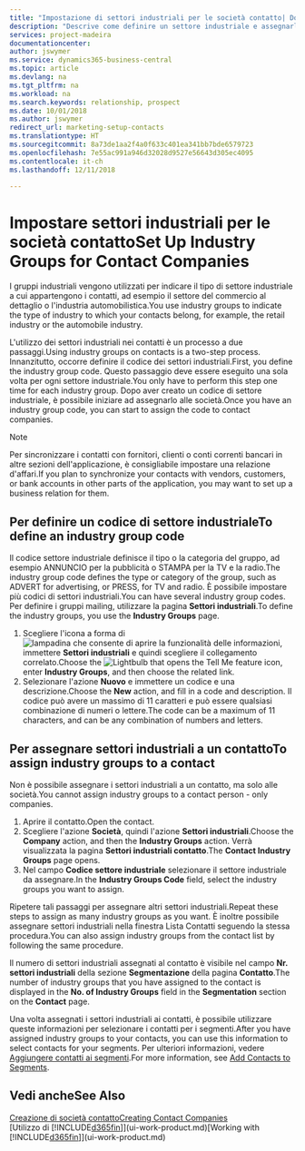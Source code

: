 ```yaml
---
title: "Impostazione di settori industriali per le società contatto| Documenti Microsoft"
description: "Descrive come definire un settore industriale e assegnarlo a una società contatto, ad esempio il settore del commercio al dettaglio o dell'industria automobilistica."
services: project-madeira
documentationcenter: 
author: jswymer
ms.service: dynamics365-business-central
ms.topic: article
ms.devlang: na
ms.tgt_pltfrm: na
ms.workload: na
ms.search.keywords: relationship, prospect
ms.date: 10/01/2018
ms.author: jswymer
redirect_url: marketing-setup-contacts
ms.translationtype: HT
ms.sourcegitcommit: 8a73de1aa2f4a0f633c401ea341bb7bde6579723
ms.openlocfilehash: 7e55ac991a946d32028d9527e56643d305ec4095
ms.contentlocale: it-ch
ms.lasthandoff: 12/11/2018

---
```

# <a name="set-up-industry-groups-for-contact-companies"></a><span data-ttu-id="db9fb-103">Impostare settori industriali per le società contatto</span><span class="sxs-lookup"><span data-stu-id="db9fb-103">Set Up Industry Groups for Contact Companies</span></span>
<span data-ttu-id="db9fb-104">I gruppi industriali vengono utilizzati per indicare il tipo di settore industriale a cui appartengono i contatti, ad esempio il settore del commercio al dettaglio o l'industria automobilistica.</span><span class="sxs-lookup"><span data-stu-id="db9fb-104">You use industry groups to indicate the type of industry to which your contacts belong, for example, the retail industry or the automobile industry.</span></span>

<span data-ttu-id="db9fb-105">L'utilizzo dei settori industriali nei contatti è un processo a due passaggi.</span><span class="sxs-lookup"><span data-stu-id="db9fb-105">Using industry groups on contacts is a two-step process.</span></span> <span data-ttu-id="db9fb-106">Innanzitutto, occorre definire il codice dei settori industriali.</span><span class="sxs-lookup"><span data-stu-id="db9fb-106">First, you define the industry group code.</span></span> <span data-ttu-id="db9fb-107">Questo passaggio deve essere eseguito una sola volta per ogni settore industriale.</span><span class="sxs-lookup"><span data-stu-id="db9fb-107">You only have to perform this step one time for each industry group.</span></span> <span data-ttu-id="db9fb-108">Dopo aver creato un codice di settore industriale, è possibile iniziare ad assegnarlo alle società.</span><span class="sxs-lookup"><span data-stu-id="db9fb-108">Once you have an industry group code, you can start to assign the code to contact companies.</span></span>

> [!NOTE]  
>   <span data-ttu-id="db9fb-109">Per sincronizzare i contatti con fornitori, clienti o conti correnti bancari in altre sezioni dell'applicazione, è consigliabile impostare una relazione d'affari.</span><span class="sxs-lookup"><span data-stu-id="db9fb-109">If you plan to synchronize your contacts with vendors, customers, or bank accounts in other parts of the application, you may want to set up a business relation for them.</span></span>

## <a name="to-define-an-industry-group-code"></a><span data-ttu-id="db9fb-110">Per definire un codice di settore industriale</span><span class="sxs-lookup"><span data-stu-id="db9fb-110">To define an industry group code</span></span>
<span data-ttu-id="db9fb-111">Il codice settore industriale definisce il tipo o la categoria del gruppo, ad esempio ANNUNCIO per la pubblicità o STAMPA per la TV e la radio.</span><span class="sxs-lookup"><span data-stu-id="db9fb-111">The industry group code defines the type or category of the group, such as ADVERT for advertising, or PRESS, for TV and radio.</span></span> <span data-ttu-id="db9fb-112">È possibile impostare più codici di settori industriali.</span><span class="sxs-lookup"><span data-stu-id="db9fb-112">You can have several industry group codes.</span></span> <span data-ttu-id="db9fb-113">Per definire i gruppi mailing, utilizzare la pagina **Settori industriali**.</span><span class="sxs-lookup"><span data-stu-id="db9fb-113">To define the industry groups, you use the **Industry Groups** page.</span></span>

1. <span data-ttu-id="db9fb-114">Scegliere l'icona a forma di ![lampadina che consente di aprire la funzionalità delle informazioni](media/ui-search/search_small.png "Informazioni sull'operazione che si desidera eseguire"), immettere **Settori industriali** e quindi scegliere il collegamento correlato.</span><span class="sxs-lookup"><span data-stu-id="db9fb-114">Choose the ![Lightbulb that opens the Tell Me feature](media/ui-search/search_small.png "Tell me what you want to do") icon, enter **Industry Groups**, and then choose the related link.</span></span>
2. <span data-ttu-id="db9fb-115">Selezionare l'azione **Nuovo** e immettere un codice e una descrizione.</span><span class="sxs-lookup"><span data-stu-id="db9fb-115">Choose the **New** action, and fill in a code and description.</span></span> <span data-ttu-id="db9fb-116">Il codice può avere un massimo di 11 caratteri e può essere qualsiasi combinazione di numeri o lettere.</span><span class="sxs-lookup"><span data-stu-id="db9fb-116">The code can be a maximum of 11 characters, and can be any combination of numbers and letters.</span></span>

## <a name="AssignIndustryGroupContact"></a> <span data-ttu-id="db9fb-117">Per assegnare settori industriali a un contatto</span><span class="sxs-lookup"><span data-stu-id="db9fb-117">To assign industry groups to a contact</span></span>
<span data-ttu-id="db9fb-118">Non è possibile assegnare i settori industriali a un contatto, ma solo alle società.</span><span class="sxs-lookup"><span data-stu-id="db9fb-118">You cannot assign industry groups to a contact person - only companies.</span></span>

1. <span data-ttu-id="db9fb-119">Aprire il contatto.</span><span class="sxs-lookup"><span data-stu-id="db9fb-119">Open the contact.</span></span>
2. <span data-ttu-id="db9fb-120">Scegliere l'azione **Società**, quindi l'azione **Settori industriali**.</span><span class="sxs-lookup"><span data-stu-id="db9fb-120">Choose the **Company** action, and then the **Industry Groups** action.</span></span> <span data-ttu-id="db9fb-121">Verrà visualizzata la pagina **Settori industriali contatto**.</span><span class="sxs-lookup"><span data-stu-id="db9fb-121">The **Contact Industry Groups** page opens.</span></span>
3. <span data-ttu-id="db9fb-122">Nel campo **Codice settore industriale** selezionare il settore industriale da assegnare.</span><span class="sxs-lookup"><span data-stu-id="db9fb-122">In the **Industry Groups Code** field, select the industry groups you want to assign.</span></span>

<span data-ttu-id="db9fb-123">Ripetere tali passaggi per assegnare altri settori industriali.</span><span class="sxs-lookup"><span data-stu-id="db9fb-123">Repeat these steps to assign as many industry groups as you want.</span></span> <span data-ttu-id="db9fb-124">È inoltre possibile assegnare settori industriali nella finestra Lista Contatti seguendo la stessa procedura.</span><span class="sxs-lookup"><span data-stu-id="db9fb-124">You can also assign industry groups from the contact list by following the same procedure.</span></span>

<span data-ttu-id="db9fb-125">Il numero di settori industriali assegnati al contatto è visibile nel campo **Nr. settori industriali** della sezione **Segmentazione** della pagina **Contatto**.</span><span class="sxs-lookup"><span data-stu-id="db9fb-125">The number of industry groups that you have assigned to the contact is displayed in the **No. of Industry Groups** field in the **Segmentation** section on the **Contact** page.</span></span>

<span data-ttu-id="db9fb-126">Una volta assegnati i settori industriali ai contatti, è possibile utilizzare queste informazioni per selezionare i contatti per i segmenti.</span><span class="sxs-lookup"><span data-stu-id="db9fb-126">After you have assigned industry groups to your contacts, you can use this information to select contacts for your segments.</span></span> <span data-ttu-id="db9fb-127">Per ulteriori informazioni, vedere [Aggiungere contatti ai segmenti](marketing-add-contact-segment.md).</span><span class="sxs-lookup"><span data-stu-id="db9fb-127">For more information, see [Add Contacts to Segments](marketing-add-contact-segment.md).</span></span>

## <a name="see-also"></a><span data-ttu-id="db9fb-128">Vedi anche</span><span class="sxs-lookup"><span data-stu-id="db9fb-128">See Also</span></span>
[<span data-ttu-id="db9fb-129">Creazione di società contatto</span><span class="sxs-lookup"><span data-stu-id="db9fb-129">Creating Contact Companies</span></span>](marketing-create-contact-companies.md)  
<span data-ttu-id="db9fb-130">[Utilizzo di [!INCLUDE[d365fin](includes/d365fin_md.md)]](ui-work-product.md)</span><span class="sxs-lookup"><span data-stu-id="db9fb-130">[Working with [!INCLUDE[d365fin](includes/d365fin_md.md)]](ui-work-product.md)</span></span>

